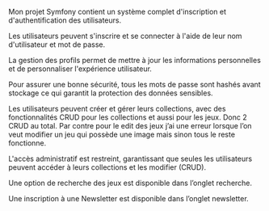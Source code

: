 Mon projet Symfony contient un système complet d'inscription et d'authentification des utilisateurs.

Les utilisateurs peuvent s'inscrire et se connecter à l'aide de leur nom d'utilisateur et mot de passe.

La gestion des profils permet de mettre à jour les informations personnelles et de personnaliser l'expérience utilisateur.

Pour assurer une bonne sécurité, tous les mots de passe sont hashés avant stockage ce qui garantit la protection des données sensibles.

Les utilisateurs peuvent créer et gérer leurs collections, avec des fonctionnalités CRUD pour les collections et aussi pour les jeux. Donc 2 CRUD au total. Par contre pour le edit des jeux j’ai une erreur lorsque l’on veut modifier un jeu qui possède une image mais sinon tous le reste fonctionne.

L'accès administratif est restreint, garantissant que seules les utilisateurs peuvent accéder à leurs collections et les modifier (CRUD).

Une option de recherche des jeux est disponible dans l’onglet recherche.

Une inscription à une Newsletter est disponible dans l’onglet newsletter.
